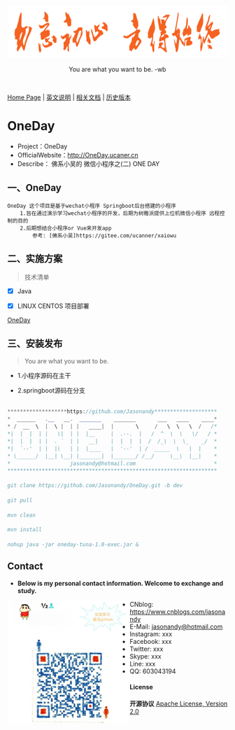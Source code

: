 <p align=center>
  <a href="https://github.com/Jasonandy/OneDay.git">
    <img src="https://raw.githubusercontent.com/Jasonandy/Note-X/master/Media/gif/logo.gif" width="680" height="120" alt="Raspi-X" >
  </a>
</p>

<p align=center>
    You are what you want to be. -wb
</p>

<p align="center">
	<a href="https://github.com/Jasonandy/OneDay.git"><img src="https://img.shields.io/badge/Build-Passing-green.svg?style=for-the-badge" alt=""></a>
	<a href="https://github.com/Jasonandy/OneDay.git"><img src="https://img.shields.io/badge/Author-Jason-orange.svg?style=for-the-badge" alt=""></a>
	<a href="https://github.com/Jasonandy/OneDay.git"><img src="https://img.shields.io/badge/Version-V1.0.0-blue.svg?style=for-the-badge" alt=""></a>
</p>

[Home Page](https://github.com/Jasonandy/OneDay.git) | [英文说明](https://github.com/Jasonandy/andorid-X/blob/master/Media/docs/README-EN.md) | [相关文档](https://github.com/Jasonandy/andorid-X/blob/master/docs/) | [历史版本](https://github.com/Jasonandy/OneDay.git)

# OneDay
* Project：OneDay
* OfficialWebsite：http://OneDay.ucaner.cn
* Describe： 佛系小吴的 微信小程序之(二) ONE DAY


## 一、OneDay

	OneDay 这个项目是基于wechat小程序 Springboot后台搭建的小程序
		1.旨在通过演示学习wechat小程序的开发，后期为树莓派提供上位机微信小程序 远程控制的目的
		2.后期想结合小程序or Vue来开发app 
			参考: [佛系小吴]https://gitee.com/ucanner/xaiowu


## 二、实施方案

> 技术清单
- [X] Java
- [X] LINUX CENTOS 项目部署


[OneDay](https://github.com/Jasonandy/OneDay.git)


## 三、安装发布

> You are what you want to be.

* 1.小程序源码在主干

* 2.springboot源码在分支

```java

*******************https://github.com/Jasonandy********************
*  ______   .__   __.  _______    _______       ___   ____    ____*
* /  __  \  |  \ |  | |   ____|  |       \     /   \  \   \  /   /*
*|  |  |  | |   \|  | |  |__     |  .--.  |   /  ^  \  \   \/   / *
*|  |  |  | |  . `  | |   __|    |  |  |  |  /  /_\  \  \_    _/  *
*|  `--'  | |  |\   | |  |____   |  '--'  | /  _____  \   |  |    *
* \______/  |__| \__| |_______|  |_______/ /__/     \__\  |__|    *
*                   jasonandy@hotmail.com                         *
*******************************************************************

git clone https://github.com/Jasonandy/OneDay.git -b dev

git pull

mvn clean

mvn install 

nohup java -jar oneday-tuna-1.0-exec.jar &

```


## Contact
- **Below is my personal contact information. Welcome to exchange and study.**
<p align="center">
    <img src="https://raw.githubusercontent.com/Jasonandy/Note-X/master/Media/contact/WXQRCode.jpg" width="280" height="280" alt="WX" align="left" />
</p>

- CNblog: https://www.cnblogs.com/jasonandy
- E-Mail: jasonandy@hotmail.com 
- Instagram: xxx
- Facebook: xxx
- Twitter: xxx 
- Skype: xxx
- Line: xxx
- QQ: 603043194

#### License
**开源协议** [Apache License, Version 2.0](http://www.apache.org/licenses/LICENSE-2.0.html)